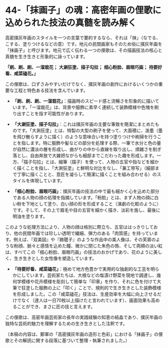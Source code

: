 
# 44-「抹画子」の魂：高密年画の俚歌に込められた技法の真髄を読み解く

高密撲灰年画のスタイルを一つの言葉で要約するなら、それは「抹」（なでる、こする、塗りつけるなどの意）です。地元の民間画家もそのため俗に撲灰年画を「抹画子」と呼びます。地元で広く伝わる一つの俚歌は、その描画技法の核心と真髄を生き生きと形象的に詠っています。

**「刷、刷、刷、一溜栽花；**
**大涮狂塗、描子勾拉；**
**细心粉脸、眉眼巧画；**
**待要好看、咸菜磕花。」**

この俚歌は、口ずさみやすいだけでなく、撲灰年画の創作におけるいくつかの重要な工程と特色ある技法を含んでいます。

*   **「刷、刷、刷、一溜栽花」**：描画時のスピード感と流暢さを形象的に描いています。「一溜栽花」は、背景や服飾に素早く連続して装飾模様や色塊を刷り出すことを指す可能性があります。

*   **「大涮狂塗、描子勾拉」**：これは撲灰年画の主要な筆致を簡潔にまとめたものです。「大涮狂塗」とは、特製の大型の刷子を使って、大面積に、泼墨（墨を飛び散らすように描く）のような意味合いを持つ塗りつけや刷掃を行うことを指します。特に服飾や髪などの部分を処理する際、一筆で水分と色の量が自然に濃淡の層を形成し、曲がりの中から直線を取り出し、煩雑さを削ぎ落とし、自由奔放で大雑把ながらも細部までこだわった趣を形成します。一方、「描子勾拉」とは、細筆（描子）を使って、人物の五官や指などを細かく描くことを指し、「大涮狂塗」と鮮明な対比をなし、「兼工带写」（細部まで丁寧に描くことと、意匠を凝らして簡潔に描くことを組み合わせる）のスタイルを体現しています。

*   **「细心粉脸、眉眼巧画」**：撲灰年画の技法の中で最も細かく心を込めた部分である人物の顔の処理を指摘しています。「粉脸」とは、まず人物の顔に白い粉を下地として塗り、白い顔の形を形成すること（演劇の化粧のように）です。そして、その上で眉毛や目の五官を細かく描き、淡彩を施し、最後に明油を塗ります。

このような処理方法により、人物の顔は格別に際立ち、五官ははっきりしており、他の民間年画では珍しい透明で繊細、弾力のある「肉質感」を持っています。例えば、『双美図』や『踢毽子』のような作品中の美人像は、その芙蓉のような粉顔、脈々と感情を込めた瞳、微かに閉じた朱色の唇、そして両頬の淡い紅は、すべてこの「细心粉脸、眉眼巧画」の技法のおかげであり、花のように美しく、生き生きとした女性像を塑造しています。

*   **「待要好看、咸菜磕花」**：極めて地方色豊かで実用的な独創的な工芸を明らかにしています。芸術家たちは、大根などの塩漬け野菜を現地で調達し、幾何学模様や花卉模様を彫刻して簡単な「印章」を作り、それに色を付けて大筆で狂塗した服飾の上に「叩く」ことで、規則的で生き生きとした装飾模様を形成しました。この「咸菜磕花」技法は、生産効率を大幅に向上させるだけでなく（達人は一日70枚以上描けたと言われています）、画面効果も高めることができ、まさに匠の技と言えます。

この俚歌は、高密年画芸術家の長年の実践経験の知恵の結晶であり、撲灰年画の独特な芸術的魅力を理解するための生き生きとした注釈です。

（本稿の内容は、鄭軍の「高密撲灰年画の造形と色彩」における「抹画子」の俚歌とその解読に関する段落に基づいて整理・執筆されました。）
